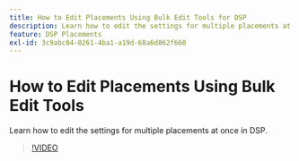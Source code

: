 ```yaml
---
title: How to Edit Placements Using Bulk Edit Tools for DSP
description: Learn how to edit the settings for multiple placements at once.
feature: DSP Placements
exl-id: 3c9abc04-0261-4ba1-a19d-68a6d862f660
---
```

# How to Edit Placements Using Bulk Edit Tools

Learn how to edit the settings for multiple placements at once in DSP.

>[!VIDEO](https://video.tv.adobe.com/v/339205)


